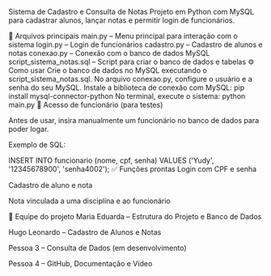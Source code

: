 Sistema de Cadastro e Consulta de Notas
Projeto em Python com MySQL para cadastrar alunos, lançar notas e permitir login de funcionários.

📁 Arquivos principais
main.py – Menu principal para interação com o sistema
login.py – Login de funcionários
cadastro.py – Cadastro de alunos e notas
conexao.py – Conexão com o banco de dados MySQL
script_sistema_notas.sql – Script para criar o banco de dados e tabelas
⚙️ Como usar
Crie o banco de dados no MySQL executando o script_sistema_notas.sql.
No arquivo conexao.py, configure o usuário e a senha do seu MySQL.
Instale a biblioteca de conexão com MySQL:
pip install mysql-connector-python
No terminal, execute o sistema:
   python main.py
👤 Acesso de funcionário (para testes)

Antes de usar, insira manualmente um funcionário no banco de dados para poder logar.

Exemplo de SQL:

INSERT INTO funcionario (nome, cpf, senha)
VALUES ('Yudy', '12345678900', 'senha4002');
✅ Funções prontas
Login com CPF e senha

Cadastro de aluno e nota

Nota vinculada a uma disciplina e ao funcionário

👥 Equipe do projeto
Maria Eduarda – Estrutura do Projeto e Banco de Dados

Hugo Leonardo – Cadastro de Alunos e Notas

Pessoa 3 – Consulta de Dados (em desenvolvimento)

Pessoa 4 – GitHub, Documentação e Vídeo
